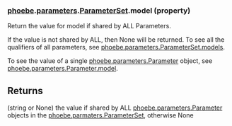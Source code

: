 ### [phoebe](phoebe.md).[parameters](phoebe.parameters.md).[ParameterSet](phoebe.parameters.ParameterSet.md).model (property)




Return the value for model if shared by ALL Parameters.

If the value is not shared by ALL, then None will be returned.  To see
all the qualifiers of all parameters, see [phoebe.parameters.ParameterSet.models](phoebe.parameters.ParameterSet.models.md).

To see the value of a single [phoebe.parameters.Parameter](phoebe.parameters.Parameter.md) object, see
[phoebe.parameters.Parameter.model](phoebe.parameters.Parameter.model.md).

Returns
--------
(string or None) the value if shared by ALL [phoebe.parameters.Parameter](phoebe.parameters.Parameter.md)
    objects in the [phoebe.parmaters.ParameterSet](phoebe.parmaters.ParameterSet.md), otherwise None

